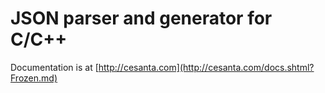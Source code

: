 JSON parser and generator for C/C++
===========================================

Documentation is at [http://cesanta.com](http://cesanta.com/docs.shtml?Frozen.md)

